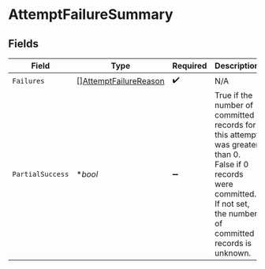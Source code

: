 # AttemptFailureSummary


## Fields

| Field                                                                                                                                                                   | Type                                                                                                                                                                    | Required                                                                                                                                                                | Description                                                                                                                                                             |
| ----------------------------------------------------------------------------------------------------------------------------------------------------------------------- | ----------------------------------------------------------------------------------------------------------------------------------------------------------------------- | ----------------------------------------------------------------------------------------------------------------------------------------------------------------------- | ----------------------------------------------------------------------------------------------------------------------------------------------------------------------- |
| `Failures`                                                                                                                                                              | [][AttemptFailureReason](../../models/shared/attemptfailurereason.md)                                                                                                   | :heavy_check_mark:                                                                                                                                                      | N/A                                                                                                                                                                     |
| `PartialSuccess`                                                                                                                                                        | **bool*                                                                                                                                                                 | :heavy_minus_sign:                                                                                                                                                      | True if the number of committed records for this attempt was greater than 0. False if 0 records were committed. If not set, the number of committed records is unknown. |